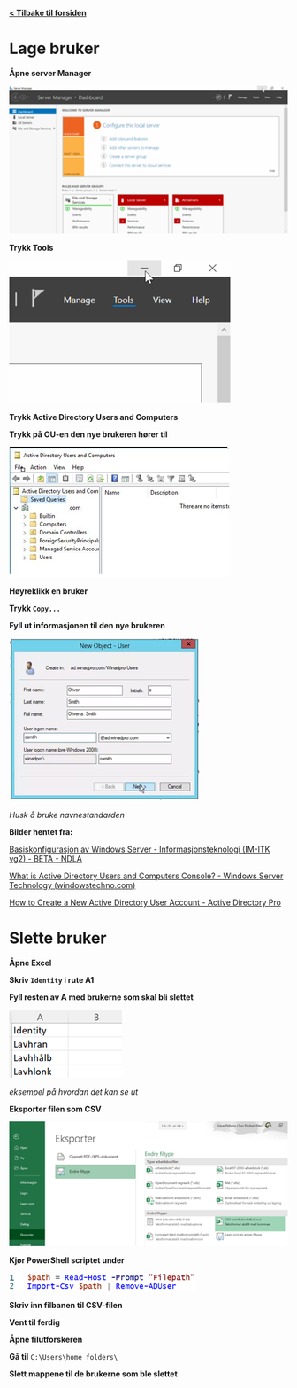 [**< Tilbake til forsiden**](index.md)

# Lage bruker

**Åpne server Manager**

<img src="Images\2022-03-15-12-35-25-image.png" title="" alt="" width="512">

**Trykk Tools**

![](Images\2022-03-15-12-35-50-image.png)

**Trykk Active Directory Users and Computers**

**Trykk på OU-en den nye brukeren hører til**

![](Images\2022-03-15-12-37-40-image.png)

**Høyreklikk en bruker**

**Trykk `Copy...`**

**Fyll ut informasjonen til den nye brukeren**

![](Images\2022-03-15-12-38-36-image.png)

_Husk å bruke navnestandarden_

**Bilder hentet fra:**

[Basiskonfigurasjon av Windows Server - Informasjonsteknologi (IM-ITK vg2) - BETA - NDLA](https://ndla.no/subject:1:83cd145e-3412-4f06-8de6-961bae9ff452/topic:1:c2c479d4-421a-45c7-8d2c-bff5f4c46c80/topic:1:4520c763-ccea-4897-a2bd-7a7ddabea88a/topic:1:4584b191-d4d7-4557-bb93-450d66431749/resource:4e308c45-6048-4638-9bbf-7c8d8a01cd8a)

[What is Active Directory Users and Computers Console? - Windows Server Technology
(windowstechno.com)](https://www.windowstechno.com/what-is-active-directory-users-and-computers-console/)

[How to Create a New Active Directory User Account - Active Directory Pro](https://activedirectorypro.com/how-to-create-a-new-active-directory-user-account/)

# Slette bruker

**Åpne Excel**

**Skriv `Identity` i rute A1**

**Fyll resten av A med brukerne som skal bli slettet**

![](Images\2022-03-15-12-42-51-image.png)

_eksempel på hvordan det kan se ut_

**Eksporter filen som CSV**

![](Images\2022-03-15-12-43-21-image.png)

**Kjør PowerShell scriptet under**

![](Images\2022-03-15-12-43-49-image.png)

**Skriv inn filbanen til CSV-filen**

**Vent til ferdig**

**Åpne filutforskeren**

**Gå til** `C:\Users\home_folders\`

**Slett mappene til de brukerne som ble slettet**
